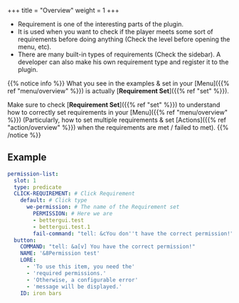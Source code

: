 +++
title = "Overview"
weight = 1
+++

* Requirement is one of the interesting parts of the plugin.
* It is used when you want to check if the player meets some sort of requirements before doing anything (Check the level before opening the menu, etc).
* There are many built-in types of requirements (Check the sidebar). A developer can also make his own requirement type and register it to the plugin.

{{% notice info %}}
What you see in the examples & set in your [Menu]({{% ref "menu/overview" %}}) is actually [**Requirement Set**]({{% ref "set" %}}).

Make sure to check [**Requirement Set**]({{% ref "set" %}}) to understand how to correctly set requirements in your [Menu]({{% ref "menu/overview" %}}) (Particularly, how to set multiple requirements & set [Actions]({{% ref "action/overview" %}}) when the requirements are met / failed to met).
{{% /notice %}}

## Example

```yaml
permission-list:
  slot: 1
  type: predicate
  CLICK-REQUIREMENT: # Click Requirement
    default: # Click type
      we-permission: # The name of the Requirement set
        PERMISSION: # Here we are
        - bettergui.test
        - bettergui.test.1
        fail-command: "tell: &cYou don''t have the correct permission!"
  button:
    COMMAND: "tell: &a[v] You have the correct permission!"
    NAME: '&8Permission test'
    LORE:
      - 'To use this item, you need the'
      - 'required permissions.'
      - 'Otherwise, a configurable error'
      - 'message will be displayed.'
    ID: iron bars
```
